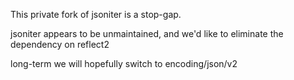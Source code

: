This private fork of jsoniter is a stop-gap.

jsoniter appears to be unmaintained, and we'd like to eliminate the dependency
on reflect2

long-term we will hopefully switch to encoding/json/v2
